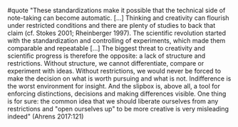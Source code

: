#quote  "These standardizations make it possible that the technical side of note-taking can become automatic. […] Thinking and creativity can flourish under restricted conditions and there are plenty of studies to back that claim (cf. Stokes 2001; Rheinberger 1997). The scientific revolution started with the standardization and controlling of experiments, which made them comparable and repeatable […] The biggest threat to creativity and scientific progress is therefore the opposite: a lack of structure and restrictions. Without structure, we cannot differentiate, compare or experiment with ideas. Without restrictions, we would never be forced to make the decision on what is worth pursuing and what is not. Indifference is the worst environment for insight. And the slipbox is, above all, a tool for enforcing distinctions, decisions and making differences visible. One thing is for sure: the common idea that we should liberate ourselves from any restrictions and "open ourselves up" to be more creative is very misleading indeed" (Ahrens 2017:121)